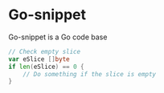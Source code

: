 # Go-snippet

Go-snippet is a Go code base

```go
// Check empty slice
var eSlice []byte
if len(eSlice) == 0 {
    // Do something if the slice is empty
}
```


